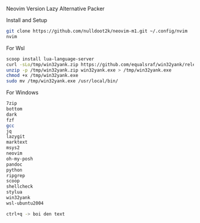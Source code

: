 Neovim Version Lazy Alternative Packer

Install and Setup

```bash
git clone https://github.com/nulldoot2k/neovim-m1.git ~/.config/nvim
nvim
```

For Wsl

```bash
scoop install lua-language-server
curl -sLo/tmp/win32yank.zip https://github.com/equalsraf/win32yank/releases/download/v0.0.4/win32yank-x64.zip
unzip -p /tmp/win32yank.zip win32yank.exe > /tmp/win32yank.exe
chmod +x /tmp/win32yank.exe
sudo mv /tmp/win32yank.exe /usr/local/bin/
```

For Windows

```bash
7zip
bottom
dark
fzf
gcc
jq
lazygit
marktext
msys2
neovim
oh-my-posh
pandoc
python
ripgrep
scoop
shellcheck
stylua
win32yank
wsl-ubuntu2004
```

```bash
ctrl+q -> boi den text
```
